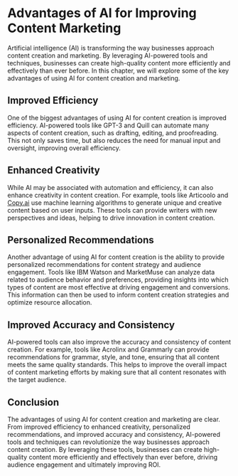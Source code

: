 Advantages of AI for Improving Content Marketing
=============================================================================================================

Artificial intelligence (AI) is transforming the way businesses approach content creation and marketing. By leveraging AI-powered tools and techniques, businesses can create high-quality content more efficiently and effectively than ever before. In this chapter, we will explore some of the key advantages of using AI for content creation and marketing.

Improved Efficiency
-------------------

One of the biggest advantages of using AI for content creation is improved efficiency. AI-powered tools like GPT-3 and Quill can automate many aspects of content creation, such as drafting, editing, and proofreading. This not only saves time, but also reduces the need for manual input and oversight, improving overall efficiency.

Enhanced Creativity
-------------------

While AI may be associated with automation and efficiency, it can also enhance creativity in content creation. For example, tools like Articoolo and [Copy.ai](http://Copy.ai) use machine learning algorithms to generate unique and creative content based on user inputs. These tools can provide writers with new perspectives and ideas, helping to drive innovation in content creation.

Personalized Recommendations
----------------------------

Another advantage of using AI for content creation is the ability to provide personalized recommendations for content strategy and audience engagement. Tools like IBM Watson and MarketMuse can analyze data related to audience behavior and preferences, providing insights into which types of content are most effective at driving engagement and conversions. This information can then be used to inform content creation strategies and optimize resource allocation.

Improved Accuracy and Consistency
---------------------------------

AI-powered tools can also improve the accuracy and consistency of content creation. For example, tools like Acrolinx and Grammarly can provide recommendations for grammar, style, and tone, ensuring that all content meets the same quality standards. This helps to improve the overall impact of content marketing efforts by making sure that all content resonates with the target audience.

Conclusion
----------

The advantages of using AI for content creation and marketing are clear. From improved efficiency to enhanced creativity, personalized recommendations, and improved accuracy and consistency, AI-powered tools and techniques can revolutionize the way businesses approach content creation. By leveraging these tools, businesses can create high-quality content more efficiently and effectively than ever before, driving audience engagement and ultimately improving ROI.
